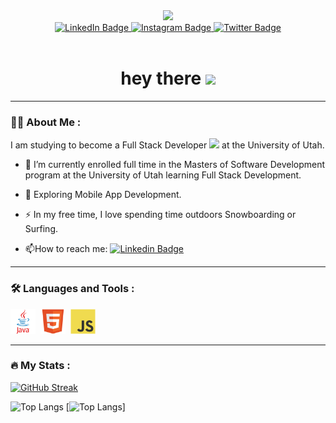 <div id="header" align="center">
  <img src="https://media3.giphy.com/media/qgQUggAC3Pfv687qPC/giphy.gif?cid=ecf05e47tqvk9gboitj52g5vfjcy33p5s1mjnfzenls6unm2&rid=giphy.gif&ct=g" width="300"/>
  <div id="badges">
  <a href="[your-linkedin-URL](https://www.linkedin.com/in/stuart-kirkham-2b900b205/)">
    <img src="https://img.shields.io/badge/LinkedIn-blue?style=for-the-badge&logo=linkedin&logoColor=white" alt="LinkedIn Badge"/>
  </a>
    <a href="[your-instagram-URL](https://www.instagram.com/_stulander_/)">
    <img src="https://img.shields.io/badge/Instagram-red?style=for-the-badge&logo=instagram&logoColor=white" alt="Instagram Badge"/>
  </a>
  <a href="[your-twitter-URL](https://twitter.com/_Stulander_)">
    <img src="https://img.shields.io/badge/Twitter-blue?style=for-the-badge&logo=twitter&logoColor=white" alt="Twitter Badge"/>
  </a>
</div>
  <img src="https://komarev.com/ghpvc/?username=your-github-stuartkirkham&style=flat-square&color=blue" alt=""/>
  <h1>
  hey there
  <img src="https://media.giphy.com/media/hvRJCLFzcasrR4ia7z/giphy.gif" width="30px"/>
</h1>
</div>

---

### :man_technologist: About Me :
I am studying to become a Full Stack Developer <img src="https://media.giphy.com/media/WUlplcMpOCEmTGBtBW/giphy.gif" width="30"> at the University of Utah.

- :telescope: I’m currently enrolled full time in the Masters of Software Development program at the University of Utah learning Full Stack Development.

- :seedling: Exploring Mobile App Development.

- :zap: In my free time, I love spending time outdoors Snowboarding or Surfing.

- :mailbox:How to reach me: [![Linkedin Badge](https://img.shields.io/badge/-kakbar-blue?style=flat&logo=Linkedin&logoColor=white)](https://www.linkedin.com/in/stuart-kirkham-2b900b205/)

---

### :hammer_and_wrench: Languages and Tools :
<div>
  <img src="https://github.com/devicons/devicon/blob/master/icons/java/java-original-wordmark.svg" title="Java" alt="Java" width="40" height="40"/>&nbsp;
  <img src="https://github.com/devicons/devicon/blob/master/icons/html5/html5-original.svg" title="HTML5" alt="HTML" width="40" height="40"/>&nbsp;
  <img src="https://github.com/devicons/devicon/blob/master/icons/javascript/javascript-original.svg" title="JavaScript" alt="JavaScript" width="40" height="40"/>&nbsp;
</div>

---

### :fire: My Stats :
[![GitHub Streak](http://github-readme-streak-stats.herokuapp.com?user=stuartkirkham&theme=dark&background=000000)](https://git.io/streak-stats)

![Top Langs](https://github-readme-stats.vercel.app/api/top-langs/?username=stuartkirkham&layout=compact&theme=vision-friendly-dark)
[![Top Langs](https://github-readme-stats.vercel.app/api/top-langs/?username=stuartkirkham)]






